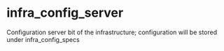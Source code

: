 # infra_config_server
Configuration server bit of the infrastructure; configuration will be stored under infra_config_specs
